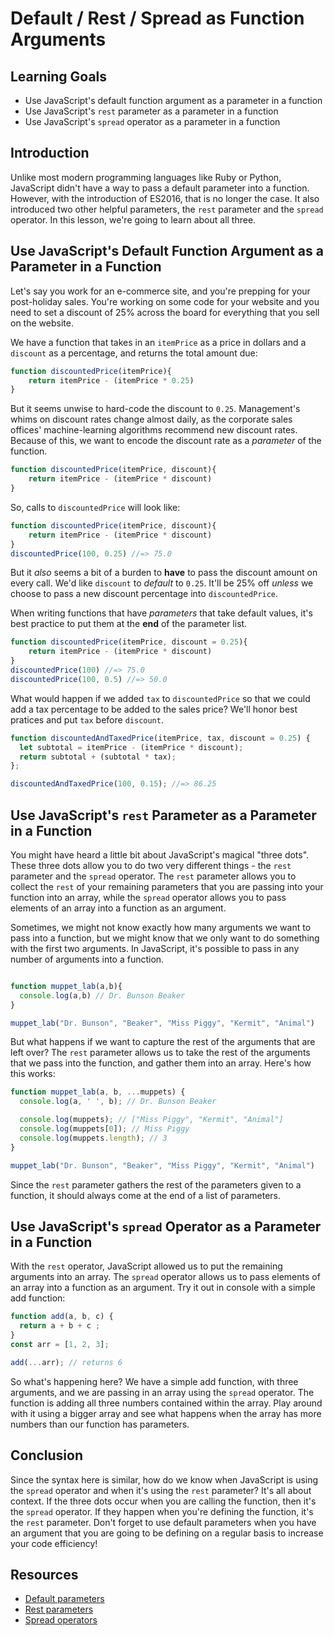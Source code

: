 # Default / Rest / Spread as Function Arguments

## Learning Goals

- Use JavaScript's default function argument as a parameter in a function
- Use JavaScript's `rest` parameter as a parameter in a function
- Use JavaScript's `spread` operator as a parameter in a function

## Introduction

Unlike most modern programming languages like Ruby or Python,
JavaScript didn't have a way to pass a default parameter into a function.
However, with the introduction of ES2016, that is no longer the case. It also
introduced two other helpful parameters, the `rest` parameter and the `spread`
operator. In this lesson, we're going to learn about all three.

## Use JavaScript's Default Function Argument as a Parameter in a Function

Let's say you work for an e-commerce site, and you're prepping for your
post-holiday sales. You're working on some code for your website and you need to
set a discount of 25% across the board for everything that you sell on the
website.

We have a function that takes in an `itemPrice` as a price in dollars and a
`discount` as a percentage, and returns the total amount due:

```js
function discountedPrice(itemPrice){
    return itemPrice - (itemPrice * 0.25)
}
```

But it seems unwise to hard-code the discount to `0.25`. Management's whims on
discount rates change almost daily, as the corporate sales offices' machine-learning
algorithms recommend new discount rates. Because of this, we want to encode the
discount rate as a _parameter_ of the function.

```js
function discountedPrice(itemPrice, discount){
    return itemPrice - (itemPrice * discount)
}
```

So, calls to `discountedPrice` will look like:

```js
function discountedPrice(itemPrice, discount){
    return itemPrice - (itemPrice * discount)
}
discountedPrice(100, 0.25) //=> 75.0
```

But it _also_ seems a bit of a burden to **have** to pass the discount amount
on every call. We'd like `discount` to _default_ to `0.25`. It'll be 25%
off _unless_ we choose to pass a new discount percentage into `discountedPrice`.

When writing functions that have _parameters_ that take default values, it's
best practice to put them at the **end** of the parameter list.

```js
function discountedPrice(itemPrice, discount = 0.25){
    return itemPrice - (itemPrice * discount)
}
discountedPrice(100) //=> 75.0
discountedPrice(100, 0.5) //=> 50.0
```

What would happen if we added `tax` to `discountedPrice` so that we could
add a tax percentage to be added to the sales price? We'll honor best
pratices and put `tax` before `discount`.

```js
function discountedAndTaxedPrice(itemPrice, tax, discount = 0.25) {
  let subtotal = itemPrice - (itemPrice * discount);
  return subtotal + (subtotal * tax);
};

discountedAndTaxedPrice(100, 0.15); //=> 86.25
```


## Use JavaScript's `rest` Parameter as a Parameter in a Function

You might have heard a little bit about JavaScript's magical "three dots". These three
dots allow you to do two very different things - the `rest` parameter and the
`spread` operator. The `rest` parameter allows you to collect the `rest` of your
remaining parameters that you are passing into your function into an array,
while the `spread` operator allows you to pass elements of an array into a
function as an argument.

Sometimes, we might not know exactly how many arguments we want to pass into a
function, but we might know that we only want to do something with the first two
arguments. In JavaScript, it's possible to pass in any number of arguments into
a function.

```js

function muppet_lab(a,b){
  console.log(a,b) // Dr. Bunson Beaker
}

muppet_lab("Dr. Bunson", "Beaker", "Miss Piggy", "Kermit", "Animal")
```

But what happens if we want to capture the rest of the arguments
that are left over? The `rest` parameter allows us to take the rest of the
arguments that we pass into the function, and gather them into an array. Here's
how this works:

```js
function muppet_lab(a, b, ...muppets) {
  console.log(a, ' ', b); // Dr. Bunson Beaker

  console.log(muppets); // ["Miss Piggy", "Kermit", "Animal"]
  console.log(muppets[0]); // Miss Piggy
  console.log(muppets.length); // 3
}

muppet_lab("Dr. Bunson", "Beaker", "Miss Piggy", "Kermit", "Animal")
```

Since the `rest` parameter gathers the rest of the parameters given to a
function, it should always come at the end of a list of parameters.

## Use JavaScript's `spread` Operator as a Parameter in a Function

With the `rest` operator, JavaScript allowed us to put the remaining arguments
into an array. The `spread` operator allows us to pass elements of an array into
a function as an argument. Try it out in console with a simple add function:

```js
function add(a, b, c) {
  return a + b + c ;
}
const arr = [1, 2, 3];

add(...arr); // returns 6
```

So what's happening here? We have a simple add function, with three arguments,
and we are passing in an array using the `spread` operator. The function is
adding all three numbers contained within the array. Play around with it using a
bigger array and see what happens when the array has more numbers than our
function has parameters.

## Conclusion

Since the syntax here is similar, how do we know when JavaScript is using the
`spread` operator and when it's using the `rest` parameter? It's all about
context. If the three dots occur when you are calling the function, then it's
the `spread` operator. If they happen when you're defining the function, it's
the `rest` parameter. Don't forget to use default parameters when you have an
argument that you are going to be defining on a regular basis to increase your
code efficiency!

## Resources

* [Default parameters][]
* [Rest parameters][]
* [Spread operators][]

[Default parameters]: https://developer.mozilla.org/en-US/docs/Web/JavaScript/Reference/Functions/Default_parameters
[Rest parameters]: https://developer.mozilla.org/en-US/docs/Web/JavaScript/Reference/Functions/rest_parameters
[Spread operators]: https://developer.mozilla.org/en-US/docs/Web/JavaScript/Reference/Operators/Spread_syntax
